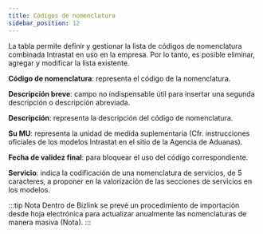 ```yaml
---
title: Códigos de nomenclatura
sidebar_position: 12
---
```


La tabla permite definir y gestionar la lista de códigos de nomenclatura combinada Intrastat en uso en la empresa. Por lo tanto, es posible eliminar, agregar y modificar la lista existente.

**Código de nomenclatura**: representa el código de la nomenclatura.  

**Descripción breve**: campo no indispensable útil para insertar una segunda descripción o descripción abreviada.  

**Descripción**: representa la descripción del código de nomenclatura.  

**Su MU**: representa la unidad de medida suplementaria (Cfr. instrucciones oficiales de los modelos Intrastat en el sitio de la Agencia de Aduanas).  

**Fecha de validez final**: para bloquear el uso del código correspondiente.  

**Servicio**: indica la codificación de una nomenclatura de servicios, de 5 caracteres, a proponer en la valorización de las secciones de servicios en los modelos.  

:::tip Nota
Dentro de Bizlink se prevé un procedimiento de importación desde hoja electrónica para actualizar anualmente las nomenclaturas de manera masiva (Nota).
:::